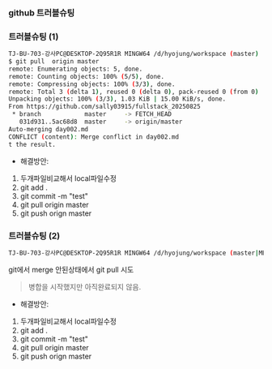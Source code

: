 ### github 트러블슈팅

### 트러블슈팅 (1)
```bash
TJ-BU-703-강사PC@DESKTOP-2Q95R1R MINGW64 /d/hyojung/workspace (master)
$ git pull  origin master 
remote: Enumerating objects: 5, done.
remote: Counting objects: 100% (5/5), done.
remote: Compressing objects: 100% (3/3), done.
remote: Total 3 (delta 1), reused 0 (delta 0), pack-reused 0 (from 0)     
Unpacking objects: 100% (3/3), 1.03 KiB | 15.00 KiB/s, done.
From https://github.com/sally03915/fullstack_20250825
 * branch            master     -> FETCH_HEAD
   031d931..5ac68d8  master     -> origin/master
Auto-merging day002.md
CONFLICT (content): Merge conflict in day002.md
t the result.
```
 
- 해결방안: 
1) 두개파일비교해서 local파일수정
2) git add .     
3) git commit  -m "test"  
4) git pull origin master
5) git push orign  master
 

### 트러블슈팅 (2)
```bash
TJ-BU-703-강사PC@DESKTOP-2Q95R1R MINGW64 /d/hyojung/workspace (master|MERGING) $ git pull origin master error: You have not concluded your merge (MERGE_HEAD exists). hint: Please, commit your changes before merging. fatal: Exiting because of unfinished merge.
```
git에서 merge 안된상태에서 git pull 시도
> 병합을 시작했지만 아직완료되지 않음.

- 해결방안: 
1) 두개파일비교해서 local파일수정
2) git add .     
3) git commit  -m "test"  
4) git pull origin master
5) git push orign  master
